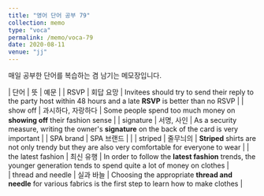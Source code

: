 ```yaml
---
title: "영어 단어 공부 79"
collection: memo
type: "voca"
permalink: /memo/voca-79
date: 2020-08-11
venue: "jj"
---
```


매일 공부한 단어를 복습하는 겸 남기는 메모장입니다.

| 단어 | 뜻 | 예문 |
| RSVP | 회답 요망 | Invitees should try to send their reply to the party host within 48 hours and a late **RSVP** is better than no RSVP |
| show off | 과시하다, 자랑하다 | Some people spend too much money on **showing off** their fashion sense |
| signature | 서명, 사인 | As a security measure, writing the owner's **signature** on the back of the card is very important |
| SPA brand | SPA 브랜드 |  |
| striped | 줄무늬의 | **Striped** shirts are not only trendy but they are also very comfortable for everyone to wear |
| the latest fashion | 최신 유행 | In order to follow the **latest fashion** trends, the younger generation tends to spend quite a lot of money on clothes |   
| thread and needle | 실과 바늘 | Choosing the appropriate **thread and needle** for various fabrics is the first step to learn how to make clothes |



























